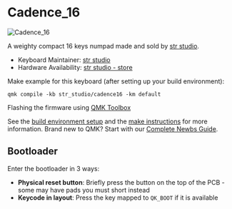 # Cadence_16

![Cadence_16](https://strstudio.net/_next/image?url=%2Fcadence-1.png&w=1920&q=100)

A weighty compact 16 keys numpad made and sold by [str studio](https://strstudio.net/).

* Keyboard Maintainer: [str studio](https://strstudio.net/)
* Hardware Availability: [str studio - store](https://strstudio.net/store/cadence)

Make example for this keyboard (after setting up your build environment):

    qmk compile -kb str_studio/cadence16 -km default

Flashing the firmware using [QMK Toolbox](https://github.com/qmk/qmk_toolbox)

See the [build environment setup](https://docs.qmk.fm/#/getting_started_build_tools) and the [make instructions](https://docs.qmk.fm/#/getting_started_make_guide) for more information. Brand new to QMK? Start with our [Complete Newbs Guide](https://docs.qmk.fm/#/newbs).

## Bootloader

Enter the bootloader in 3 ways:

* **Physical reset button**: Briefly press the button on the top of the PCB - some may have pads you must short instead
* **Keycode in layout**: Press the key mapped to `QK_BOOT` if it is available
